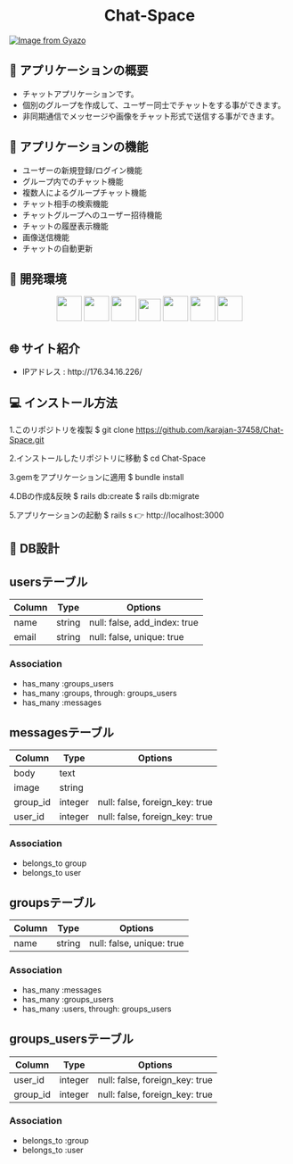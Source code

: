 <h1 align="center">Chat-Space</h1>

[![Image from Gyazo](https://gyazo.com/17671b9fe1492d7b4a66a3d9e2478e77.jpg)](https://gyazo.com/17671b9fe1492d7b4a66a3d9e2478e77)

## :link: アプリケーションの概要
<ul>
  <li>チャットアプリケーションです。</li>
  <li>個別のグループを作成して、ユーザー同士でチャットをする事ができます。</li>
  <li>非同期通信でメッセージや画像をチャット形式で送信する事ができます。</li>
</ul>

## :link: アプリケーションの機能
<ul>
  <li>ユーザーの新規登録/ログイン機能</li>
  <li>グループ内でのチャット機能</li>
  <li>複数人によるグループチャット機能</li>
  <li>チャット相手の検索機能</li>
  <li>チャットグループへのユーザー招待機能</li>
  <li>チャットの履歴表示機能</li>
  <li>画像送信機能</li>
  <li>チャットの自動更新</li>
</ul>

## :link: 開発環境

<p align="center">
  <a href="https://www.ruby-lang.org/ja/"><img src="https://user-images.githubusercontent.com/39142850/71774533-1ddf1780-2fb4-11ea-8560-753bed352838.png" width="45px;" /></a>
  <a href="https://railsguides.jp/getting_started.html"><img src="https://kuromame-blog.com/wp-content/uploads/rails-768x432.png" height="45px;" /></a>
  <a href="http://haml.info/"><img src="https://user-images.githubusercontent.com/39142850/71774618-b32edb80-2fb5-11ea-9050-d5929a49e9a5.png" height="45px;" /></a>
  <a href="https://sass-lang.com/"><img src="https://upload.wikimedia.org/wikipedia/commons/thumb/9/96/Sass_Logo_Color.svg/144px-Sass_Logo_Color.svg.png" height="40px;" /></a>
  <a href="https://jquery.com/"><img src="https://syncer.jp/storage/web/brand-logos/static/dst/jquery-logo-001.png" height="45px;" /></a>
  <a href="https://github.co.jp/"><img src="https://github.githubassets.com/images/modules/logos_page/GitHub-Mark.png" height="45px;" /></a>
  <a href="https://aws.amazon.com/jp/"><img src="https://d0.awsstatic.com/logos/powered-by-aws.png" height="45px;" /></a>
</p>

## :globe_with_meridians: サイト紹介
<ul>
  <li>IPアドレス : http://176.34.16.226/</li>
</ul>

## :computer: インストール方法
1.このリポジトリを複製
$ git clone https://github.com/karajan-37458/Chat-Space.git

2.インストールしたリポジトリに移動
$ cd Chat-Space

3.gemをアプリケーションに適用
$ bundle install

4.DBの作成&反映
$ rails db:create
$ rails db:migrate

5.アプリケーションの起動
$ rails s
👉 http://localhost:3000

## :link: DB設計

## usersテーブル
|Column|Type|Options|
|------|----|-------|
|name|string|null: false, add_index: true|
|email|string|null: false, unique: true|
### Association
- has_many :groups_users
- has_many :groups, through: groups_users
- has_many :messages


## messagesテーブル
|Column|Type|Options|
|------|----|-------|
|body|text||
|image|string||
|group_id|integer|null: false, foreign_key: true|
|user_id|integer|null: false, foreign_key: true|
### Association
- belongs_to group
- belongs_to user


## groupsテーブル
|Column|Type|Options|
|------|----|-------|
|name|string|null: false, unique: true|
### Association
- has_many :messages
- has_many :groups_users
- has_many :users, through: groups_users


## groups_usersテーブル
|Column|Type|Options|
|------|----|-------|
|user_id|integer|null: false, foreign_key: true|
|group_id|integer|null: false, foreign_key: true|
### Association
- belongs_to :group
- belongs_to :user
